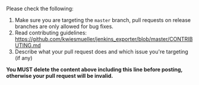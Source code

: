 Please check the following:

1. Make sure you are targeting the `master` branch, pull requests on release branches are only allowed for bug fixes.
2. Read contributing guidelines: https://github.com/kwiesmueller/jenkins_exporter/blob/master/CONTRIBUTING.md
3. Describe what your pull request does and which issue you're targeting (if any)

**You MUST delete the content above including this line before posting, otherwise your pull request will be invalid.**

